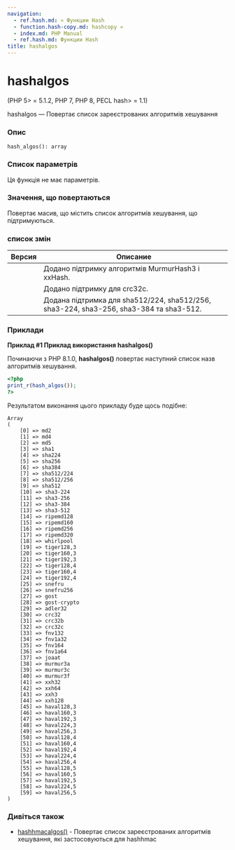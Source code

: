 ```yaml
---
navigation:
  - ref.hash.md: « Функции Hash
  - function.hash-copy.md: hashcopy »
  - index.md: PHP Manual
  - ref.hash.md: Функции Hash
title: hashalgos
---
```

# hashalgos

(PHP 5> = 5.1.2, PHP 7, PHP 8, PECL hash> = 1.1)

hashalgos — Повертає список зареєстрованих алгоритмів хешування

### Опис

```methodsynopsis
hash_algos(): array
```

### Список параметрів

Ця функція не має параметрів.

### Значення, що повертаються

Повертає масив, що містить список алгоритмів хешування, що підтримуються.

### список змін

| Версия | Описание |
| --- | --- |
|  | Додано підтримку алгоритмів MurmurHash3 і xxHash. |
|  | Додано підтримку для crc32c. |
|  | Додана підтримка для sha512/224, sha512/256, sha3-224, sha3-256, sha3-384 та sha3-512. |

### Приклади

**Приклад #1 Приклад використання **hashalgos()****

Починаючи з PHP 8.1.0, **hashalgos()** повертає наступний список назв алгоритмів хешування.

```php
<?php
print_r(hash_algos());
?>
```

Результатом виконання цього прикладу буде щось подібне:

```
Array
(
    [0] => md2
    [1] => md4
    [2] => md5
    [3] => sha1
    [4] => sha224
    [5] => sha256
    [6] => sha384
    [7] => sha512/224
    [8] => sha512/256
    [9] => sha512
    [10] => sha3-224
    [11] => sha3-256
    [12] => sha3-384
    [13] => sha3-512
    [14] => ripemd128
    [15] => ripemd160
    [16] => ripemd256
    [17] => ripemd320
    [18] => whirlpool
    [19] => tiger128,3
    [20] => tiger160,3
    [21] => tiger192,3
    [22] => tiger128,4
    [23] => tiger160,4
    [24] => tiger192,4
    [25] => snefru
    [26] => snefru256
    [27] => gost
    [28] => gost-crypto
    [29] => adler32
    [30] => crc32
    [31] => crc32b
    [32] => crc32c
    [33] => fnv132
    [34] => fnv1a32
    [35] => fnv164
    [36] => fnv1a64
    [37] => joaat
    [38] => murmur3a
    [39] => murmur3c
    [40] => murmur3f
    [41] => xxh32
    [42] => xxh64
    [43] => xxh3
    [44] => xxh128
    [45] => haval128,3
    [46] => haval160,3
    [47] => haval192,3
    [48] => haval224,3
    [49] => haval256,3
    [50] => haval128,4
    [51] => haval160,4
    [52] => haval192,4
    [53] => haval224,4
    [54] => haval256,4
    [55] => haval128,5
    [56] => haval160,5
    [57] => haval192,5
    [58] => haval224,5
    [59] => haval256,5
)
```

### Дивіться також

-   [hashhmacalgos()](function.hash-hmac-algos.md) - Повертає список зареєстрованих алгоритмів хешування, які застосовуються для hashhmac
